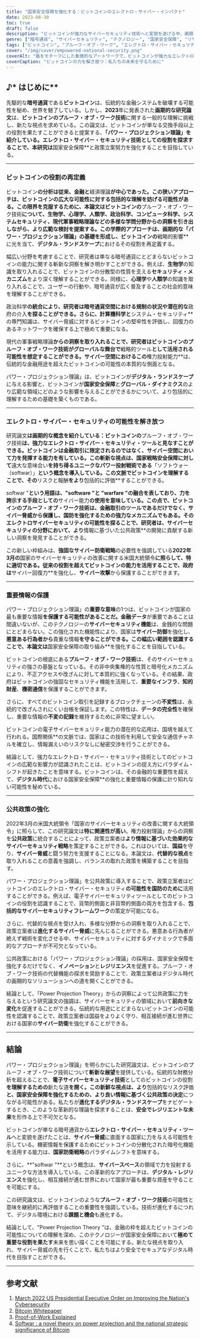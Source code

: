 ```yaml
---
title: "国家安全保障を強化する：ビットコインのエレクトロ・サイバー・インパクト"
date: 2023-08-30
toc: true
draft: false
description: "ビットコインが強力なサイバーセキュリティ技術へと変貌を遂げる中、画期的な「パワー・プロジェクション理論」と国家安全保障への影響を探る。"
genre: ["暗号通貨", "サイバーセキュリティ", "テクノロジー", "国家安全保障", "リサーチ", "財務", "イノベーション", "デジタル通貨", "政策立案", "ブロックチェーン"]
tags: ["ビットコイン", "プルーフ・オブ・ワーク", "エレクトロ・サイバー・セキュリティ", "パワー・プロジェクション理論", "国家戦略への影響", "金融テクノロジー", "暗号通貨研究", "ビットコインの役割", "サイバーセキュリティ戦略", "米大統領令", "デジタル通貨", "ビットコイン・ホワイトペーパー", "リスク評価", "ビットコインの可能性", "通貨制度", "ソフトウエア", "サイバースペース", "学際的アプローチ", "情報セキュリティ", "公共政策", "重要情報の保護", "デジタル・イノベーション", "レジリエントな未来", "暗号", "ビットコインのセキュリティ", "金融取引所", "ビットコインの意味", "21世紀のビットコイン", "ビットコインの報酬"]
cover: "/img/cover/empowered-national-security.png"
coverAlt: "盾をモチーフにした象徴的なアートワークで、ビットコインが強力なエレクトロ・サイバー・セキュリティ技術へと変貌する様子を表現している。"
coverCaption: "ビットコインの力を解き放つ：私たちの未来を守るために"
---
```


## ♪* はじめに**

先駆的な**暗号通貨**である**ビットコイン**は、伝統的な金融システムを破壊する可能性を秘め、世界を魅了している。しかし、**2023**年に発表された**画期的な研究論文**は、**ビットコインのプルーフ・オブ・ワーク技術**に関する一般的な理解に挑戦し、新たな視点を求めている。この論文は、ビットコインが単なる交換手段以上の役割を果たすことができると提案する、**「パワー・プロジェクション理論」**を紹介している。エレクトロ・サイバー・セキュリティ技術**としての役割を探求することで、本研究は**国家安全保障**と政策立案努力を強化することを目指している。

______

### ビットコインの役割の再定義

ビットコイン**の分析は従来、**金融**と**経済理論**が中心であった。この狭いアプローチは、ビットコインの広大な可能性に対する包括的な理解を妨げる可能性がある。この限界を克服するために、本論文はビットコインの**プルーフ・オブ・ワーク技術**について、**生物学**、**心理学**、**人類学**、**政治科学**、**コンピュータ科学**、**システムセキュリティ**、**現代軍事戦略理論**などの多様な学問分野からの洞察を引き出しながら、より広範な検討を提案する。この学際的アプローチは、画期的な「パワー・プロジェクション理論」の基礎を形成し、ビットコインの**戦略的影響**に光を当て、**デジタル・ランドスケープ**におけるその役割を再定義する。

幅広い分野を考慮することで、研究者は単なる暗号通貨にとどまらないビットコインの能力に関する斬新な洞察を解き明かすことができる。例えば、**生物学**の知識を取り入れることで、ビットコインの分散型の性質を支える**セキュリティ・メカニズム**をより深く理解することができる。同様に、**心理学**や**人類学**の知識を取り入れることで、ユーザーの行動や、暗号通貨が広く普及することの社会的意味を理解することができる。

政治科学**の統合により、研究者は暗号通貨空間における規制の状況や潜在的な**政府の介入**を探ることができる。さらに、**計算機科学**と**システム・セキュリティ**の専門知識は、サイバー脅威に対するビットコインの堅牢性を評価し、回復力のあるネットワークを確保する上で極めて重要になる。

現代の軍事戦略理論**からの洞察を取り入れることで、研究者はビットコインのプルーフ・オブ・ワーク技術がグローバルな舞台で**戦略的ツール**として活用される可能性を想定することができる。サイバー空間におけるこの**権力投射能力**は、伝統的な金融用途を超えたビットコインの可能性の本質的な側面となる。

パワー・プロジェクション理論」は、ビットコインが**デジタル・ランドスケープ**に与える影響と、ビットコインが**国家安全保障**と**グローバル・ダイナミクス**のより広範な領域にどのような影響を与えることができるかについて、より包括的に理解するための基礎を築くものである。

______

### エレクトロ・サイバー・セキュリティの可能性を解き放つ

研究論文**は画期的な概念を紹介している：ビットコインの**プルーフ・オブ・ワーク技術**は、**強力なエレクトロ・サイバー・セキュリティ・ツール**と見なすことができる。ビットコインは金融取引に限定されるのではなく、**サイバー空間**において力を発揮する能力を有している。この斬新な視点は、**国家戦略安全保障**に対して**遠大な意味合い**を持ち得るユニークなパワー投射戦術である**「ソフトウォー（softwar）」**という概念を導入している。この文脈でビットコインを理解することで、その**リスクと報酬**をより**包括的に評価**することができる。

softwar "**という用語は、"software "と "warfare "の融合を表しており、力を誇示する手段としての**サイバー能力**の使用を意味している。この点で、ビットコインのプルーフ・オブ・ワーク技術は、金融取引のツールであるだけでなく、サイバー脅威から保護し、**国防**を強化するための強力なメカニズムでもある。そのエレクトロサイバーセキュリティの可能性を探ることで、研究者は、**サイバーセキュリティ**の分野において、より**情報に基づいた公共政策**の開発に貢献する新しい洞察を発見することができる。

この新しい枠組みは、**強固なサイバー防衛戦略**の必要性を強調している**2022年3月の**国家のサイバーセキュリティの改善に関する米国大統領令**に照らして、特に適切である。従来の役割を超えてビットコインの能力を活用することで、政府は**サイバー回復力**を強化し、**サイバー攻撃**から保護することができます。

______

### 重要情報の保護

パワー・プロジェクション理論」の**重要な意味**の1つは、ビットコインが国家の最も重要な情報**を保護する可能性があることだ。金融データ**が重要であることは間違いないが、このテクノロジーの**サイバーセキュリティ機能**は、金銭的な問題にとどまらない。この強化された機能性により、国家は**サイバー防御**を強化し、**悪意ある行為者から**貴重な情報**を守ることができる。この幅広い範囲を認識することで、本論文は**国家安全保障の取り組み**を強化することを目指している。

ビットコインの根底にある**プルーフ・オブ・ワーク技術**は、そのサイバーセキュリティの強さの基盤となっている。その非中央集権的な性質と暗号化メカニズムにより、不正アクセスや改ざんに対して本質的に強くなっている。その結果、政府はビットコインの強固なセキュリティ機能を活用して、**重要なインフラ**、**知的財産**、**機密通信**を保護することができます。

さらに、すべてのビットコイン取引を記録するブロックチェーンの**不変性**は、永続的で改ざんされにくい台帳を保証します。この特性は、**データの完全性**を確保し、重要な情報の**不変の記録**を維持するために非常に望ましい。

ビットコインの電子サイバーセキュリティ能力の潜在的な応用は、国境を越えて行われる。国際関係**の文脈では、国家はこの技術を利用して安全な通信チャネルを確立し、情報漏えいのリスクなしに秘密交渉を行うことができる。

結論として、強力なエレクトロ・サイバー・セキュリティ技術としてのビットコインの広範な影響力が認識されたことは、ビットコインの捉え方にパラダイム・シフトが起きたことを意味する。ビットコインは、その金融的な重要性を超えて、**デジタル時代**における国家安全保障**の強化と重要情報の保護に計り知れない可能性を秘めている。

______

### 公共政策の強化

2022年3月の米国大統領令「国家のサイバーセキュリティの改善に関する大統領令」に照らして、この研究論文は**特に関連性が高い**。権力投射理論」からの洞察を**公共政策**に統合することによって、政策立案者は**より情報に基づいた効果的なサイバーセキュリティ戦略**を策定することができる。これはひいては、**国益**を守り、**サイバー脅威**と闘う努力を支援することになる。本論文は、**代替的な視点**を取り入れることの意義を強調し、バランスの取れた政策を構築することを目指す。

パワー・プロジェクション理論」を公共政策に導入することで、政策立案者はビットコインのエレクトロ・サイバー・セキュリティ**の可能性を国防のために**活用することができる。例えば、電子サイバーセキュリティツールとしてのビットコインの役割を認識することで、貨幣的側面と非貨幣的側面の両方を包含する、**包括的なサイバーセキュリティフレームワーク**の策定が可能になる。

さらに、代替的な視点を受け入れ、多様な分野からの洞察を取り入れることで、政策立案者は**進化するサイバー脅威**に先んじることができる。悪意ある行為者が絶えず戦術を変化させる中、サイバーセキュリティに対するダイナミックで多面的なアプローチが不可欠となっている。

公共政策における「パワー・プロジェクション理論」の採用は、国家安全保障を強化するだけでなく、**イノベーション**と**レジリエンス**を促進する。プルーフ・オブ・ワーク技術の代替機能の探求を奨励することで、政策立案者はデジタル時代の画期的なソリューションへの道を開くことができる。

結論として、「Power Projection Theory」からの洞察によって公共政策に力を与えるという研究論文の強調は、サイバーセキュリティの領域において**前向きな変化**を促進することができる。伝統的な用途にとどまらないビットコインの可能性を認識することで、政策立案者は国益をよりよく守り、相互接続が進む世界における国家の**サイバー防衛**を強化することができる。


______

## 結論

パワー・プロジェクション理論」を明らかにした研究論文は、ビットコインのプルーフ・オブ・ワーク技術について**斬新な展望**を提供している。伝統的な財務分析を超えることで、**電子サイバーセキュリティ技術**としてのビットコインの役割**を理解するための**新たな道**を開く。この新鮮な視点は、より**包括的なリスク評価**と、**国家安全保障**を強化するための、より良い情報に基づく公共政策の決定**につながる可能性がある。私たちが**進化するデジタル・ランドスケープ**をナビゲートするとき、このような革新的な理論を探求することは、**安全でレジリエントな未来**を形作る上で不可欠となる。

ビットコインが単なる暗号通貨から**エレクトロ・サイバー・セキュリティ・ツール**へと変貌を遂げたことは、**サイバー脅威**に直面する国家に力を与える可能性を示している。機密情報を保護するためにビットコインの分散化された暗号化機能を活用する能力は、**国家防衛戦略**のパラダイムシフトを意味する。

さらに、**"softwar "**という概念は、**サイバースペース**の領域で力を投射するユニークな方法を導入している。この革新的なアプローチは、**デジタル・レジリエンス**を強化し、相互接続が進む世界において国家が最も重要な資産を守ることを可能にする。

この研究論文は、ビットコインのような**プルーフ・オブ・ワーク技術**の可能性と意味を継続的に再評価することの重要性を強調している。技術が進化するにつれて、デジタル環境における**課題と機会**も進化する。

結論として、"Power Projection Theory "は、金融の枠を超えたビットコインの可能性についての理解を深め、このテクノロジーが国家安全保障において**極めて重要な役割を果たす**未来を思い描くことを可能にする。新たな視点を取り入れ、サイバー脅威の先を行くことで、私たちはより安全でセキュアなデジタル時代を目指すことができる。

______

## 参考文献

1. [March 2022 US Presidential Executive Order on Improving the Nation's Cybersecurity](https://www.whitehouse.gov/briefing-room/presidential-actions/2021/05/12/executive-order-on-improving-the-nations-cybersecurity/)
2. [Bitcoin Whitepaper](https://bitcoin.org/bitcoin.pdf)
3. [Proof-of-Work Explained](https://www.investopedia.com/terms/p/proof-work.asp)
4. [Softwar : a novel theory on power projection and the national strategic significance of Bitcoin](https://aul.primo.exlibrisgroup.com/discovery/delivery/01AUL_INST:AUL/1297573990006836)
